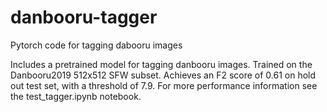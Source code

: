 # danbooru-tagger
Pytorch code for tagging dabooru images

Includes a pretrained model for tagging danbooru images. Trained on the Danbooru2019 512x512 SFW subset. Achieves an F2 score of 0.61 on hold out test set, with a threshold of 7.9. For more performance information see the test_tagger.ipynb notebook.
